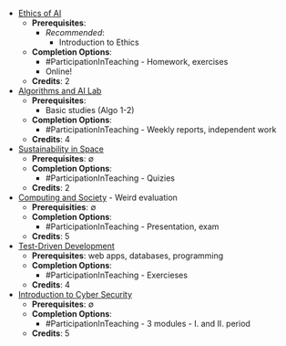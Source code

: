 - [Ethics of AI](https://sisu.helsinki.fi/student/courseunit/otm-2154e607-fffb-4593-8aaa-87e2808a1b07/brochure) 
	- **Prerequisites**: 
		- *Recommended*:
			- Introduction to Ethics
	- **Completion Options**:
		- #ParticipationInTeaching - Homework, exercises
		- Online!
	- **Credits**: 2
- [Algorithms and AI Lab](https://sisu.helsinki.fi/student/courseunit/otm-c296f964-c8e6-441a-b7e3-790c2846e981/brochure)
	- **Prerequisites**: 
		- Basic studies (Algo 1-2)
	- **Completion Options**:
		- #ParticipationInTeaching - Weekly reports, independent work
	- **Credits**: 4
- [Sustainability in Space](https://sisu.helsinki.fi/student/courseunit/otm-0ca81b72-65cf-447b-8ae1-53490603de79/brochure)
	- **Prerequisites**:  $\emptyset$
	- **Completion Options**:
		- #ParticipationInTeaching - Quizies
	- **Credits**: 2
- [Computing and Society](https://sisu.helsinki.fi/student/courseunit/otm-5c831a5c-bc03-4856-a61d-924e7f13b54f/brochure) - Weird evaluation
	- **Prerequisities**: $\emptyset$
	- **Completion Options**:
		- #ParticipationInTeaching - Presentation, exam
	- **Credits**: 5
- [Test-Driven Development](https://sisu.helsinki.fi/student/courseunit/otm-fc27aa54-1060-41eb-8d3e-39ce8793cb61/brochure)
	- **Prerequisites**: web apps, databases, programming
	- **Completion Options**:
		- #ParticipationInTeaching - Exercieses
	- **Credits**: 4
- [Introduction to Cyber Security](https://sisu.helsinki.fi/student/courseunit/otm-0e1bd33a-c2b8-444e-9d8e-32262f2dff3e/brochure)
	- **Prerequisites**: $\emptyset$
	- **Completion Options**:
		- #ParticipationInTeaching - 3 modules - I. and II. period
	- **Credits**: 5